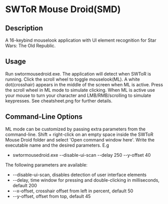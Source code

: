 SWToR Mouse Droid(SMD)
======================

Description
-----------
A 16-keybind mouselook application with UI element recognition for Star Wars: The Old Republic.

Usage
-----
Run swtormousedroid.exe. The application will detect when SWToR is running.
Click the scroll wheel to toggle mouselook(ML). A white dot(crosshair) appears in the middle of the screen when ML is active.
Press the scroll wheel in ML mode to simulate clicking. When ML is active use your mouse to turn your character and LMB/RMB/scrolling to simulate keypresses.
See cheatsheet.png for further details.

Command-Line Options
--------------------
ML mode can be customized by passing extra parameters from the command-line.
Shift + right-click on an empty space inside the SWToR Mouse Droid folder and select 'Open command window here'.
Write the executable name and the desired parameters. E.g
- swtormousedroid.exe --disable-ui-scan --delay 250 --y-offset 40

The following parameters are available:
- --disable-ui-scan, disables detection of user interface elements
- --delay, time window for pressing and double-clicking in milliseconds, default 200
- --x-offset, crosshair offset from left in percent, default 50
- --y-offset, offset from top, default 45




